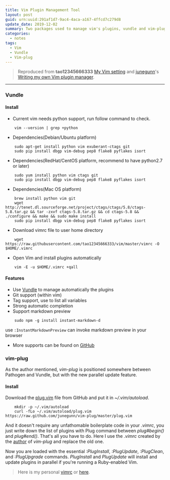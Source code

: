```yaml
---
title: Vim Plugin Management Tool
layout: post
guid: urn:uuid:291af1d7-9ac4-4aca-a167-4ffcd7c279d8
update_date: 2019-12-02
summary: Two packages used to manage vim's plugins, vundle and vim-plug.
categories:
  - notes
tags:
  - Vim
  - Vundle
  - Vim-plug
---
```



> Reproduced from **tao12345666333** [My Vim setting](http://moelove.info/vim/)
> and [junegunn](https://junegunn.kr/)'s [Writing my own Vim plugin manager](https://junegunn.kr/2013/09/writing-my-own-vim-plugin-manager/).


---
### Vundle
#### Install
- Current vim needs python support, run follow command to check.

```
    vim --version | grep +python
```
- Dependencies(Debian/Ubuntu platform)

```
    sudo apt-get install python vim exuberant-ctags git
    sudo pip install dbgp vim-debug pep8 flake8 pyflakes isort
```
- Dependencies(RedHat/CentOS platform, recommend to have python2.7 or later)

```
    sudo yum install python vim ctags git
    sudo pip install dbgp vim-debug pep8 flake8 pyflakes isort
```
- Dependencies(Mac OS platform)

```
    brew install python vim git
    wget http://tenet.dl.sourceforge.net/project/ctags/ctags/5.8/ctags-5.8.tar.gz && tar -zxvf ctags-5.8.tar.gz && cd ctags-5.8 && ./configure && make && sudo make install
    sudo pip install dbgp vim-debug pep8 flake8 pyflakes isort
```
- Download vimrc file to user home directory

```
    wget https://raw.githubusercontent.com/tao12345666333/vim/master/vimrc -O $HOME/.vimrc
```
- Open Vim and install plugins automatically

```
    vim -E -u $HOME/.vimrc +qall
```

#### Features
- Use [Vundle](https://github.com/VundleVim/Vundle.Vim) to manage automatically the plugins
- Git support (within vim)
- Tag support, use to list all variables
- Strong automatic completion
- Support markdown preview

```
    sudo npm -g install instant-markdown-d
```
use `:InstantMarkdownPreview` can invoke markdown preview in your browser

- More supports can be found on [GitHub](https://github.com/tao12345666333/vim/blob/master/README-zh.md)

### vim-plug
As the author mentioned, *vim-plug* is positioned somewhere between Pathogen
and Vundle, but with the new parallel update feature.
#### Install
Download the [plug.vim](https://raw.githubusercontent.com/junegunn/vim-plug/master/plug.vim) file 
from GitHub and put it in *~/.vim/autoload*.
```
    mkdir -p ~/.vim/autoload
    curl -fLo ~/.vim/autoload/plug.vim https://raw.github.com/junegunn/vim-plug/master/plug.vim
```

And it doesn't require any unfathomable boilerplate code in your *.vimrc*, you
just write down the list of plugins with Plug command between *plug#begin()* and
*plug#end()*. That's all you have to do. Here I use the *.vimrc* created by
the [author](https://github.com/junegunn/dotfiles/blob/8646aae3aec418662d667b36444e771041ad0d23/vimrc) of 
*vim-plug* and replace the old one.


Now you are loaded with the essential *:PlugInstall*, *:PlugUpdate*, *:PlugClean*, and
*:PlugUpgrade* commands. *PlugInstall* and *PlugUpdate* will install and update
plugins in parallel if you're running a Ruby-enabled Vim.


> Here is my personal [vimrc](https://share.weiyun.com/5Lspl3K) or [here](https://mega.nz/#!NR0FXCCb!PWuWHad2LA6QykjN9Dt476b38TgNd7LhYD6ZCY9mY1c).
